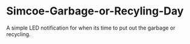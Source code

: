 # Simcoe-Garbage-or-Recyling-Day
A simple LED notification for when its time to put out the garbage or recycling.
